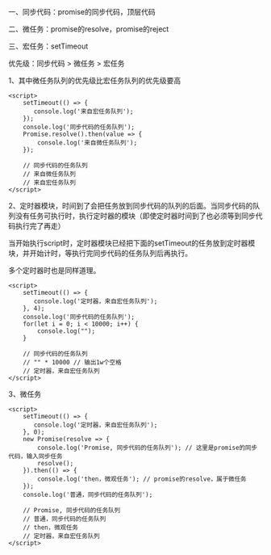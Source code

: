 

一、同步代码：promise的同步代码，顶层代码

二、微任务：promise的resolve，promise的reject

三、宏任务：setTimeout

优先级：同步代码 > 微任务 > 宏任务

1、其中微任务队列的优先级比宏任务队列的优先级要高

```
<script>
    setTimeout(() => {
       console.log('来自宏任务队列');
    });
    console.log('同步代码的任务队列');
    Promise.resolve().then(value => {
        console.log('来自微任务队列');
    });
    
    // 同步代码的任务队列
    // 来自微任务队列
    // 来自宏任务队列
</script>
```

2、定时器模块，时间到了会把任务放到同步代码的队列的后面。当同步代码的队列没有任务可执行时，执行定时器的模块（即使定时器时间到了也必须等到同步代码执行完了再走）

当开始执行script时，定时器模块已经把下面的setTimeout的任务放到定时器模块，并开始计时，等执行完同步代码的任务队列后再执行。



多个定时器时也是同样道理。

```
<script>
    setTimeout(() => {
       console.log('定时器，来自宏任务队列');
    }, 4);
    console.log('同步代码的任务队列');
    for(let i = 0; i < 10000; i++) {
		console.log("");
	}
    
    // 同步代码的任务队列
    // "" * 10000 // 输出1w个空格
    // 定时器，来自宏任务队列
</script>
```

3、微任务 

```
<script>
    setTimeout(() => {
       console.log('定时器，来自宏任务队列');
    }, 0);
  	new Promise(resolve => {
  		console.log('Promise, 同步代码的任务队列'); // 这里是promise的同步代码，输入同步任务
  		resolve();
  	}).then(() => {
  		console.log('then，微观任务'); // promise的resolve，属于微任务
    });
	console.log('普通，同步代码的任务队列');
    
    // Promise, 同步代码的任务队列
    // 普通，同步代码的任务队列
    // then，微观任务
    // 定时器，来自宏任务队列
</script>
```

